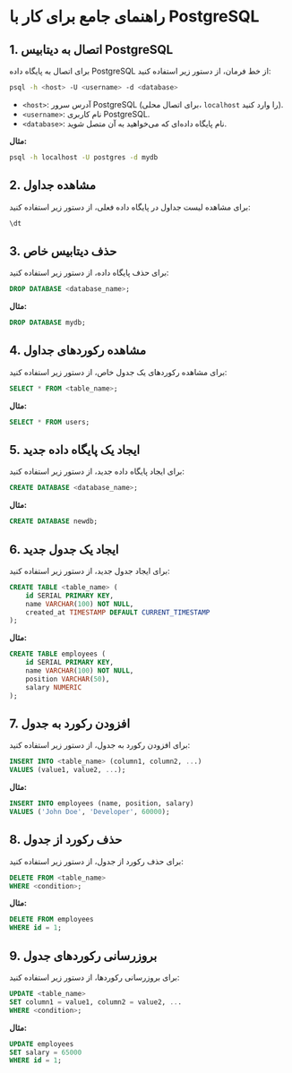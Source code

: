 # راهنمای جامع برای کار با PostgreSQL

## 1. اتصال به دیتابیس PostgreSQL

برای اتصال به پایگاه داده PostgreSQL از خط فرمان، از دستور زیر استفاده کنید:

```bash
psql -h <host> -U <username> -d <database>
```

- `<host>`: آدرس سرور PostgreSQL (برای اتصال محلی، `localhost` را وارد کنید).
- `<username>`: نام کاربری PostgreSQL.
- `<database>`: نام پایگاه داده‌ای که می‌خواهید به آن متصل شوید.

**مثال:**

```bash
psql -h localhost -U postgres -d mydb
```

## 2. مشاهده جداول

برای مشاهده لیست جداول در پایگاه داده فعلی، از دستور زیر استفاده کنید:

```sql
\dt
```

## 3. حذف دیتابیس خاص

برای حذف پایگاه داده، از دستور زیر استفاده کنید:

```sql
DROP DATABASE <database_name>;
```

**مثال:**

```sql
DROP DATABASE mydb;
```

## 4. مشاهده رکوردهای جداول

برای مشاهده رکوردهای یک جدول خاص، از دستور زیر استفاده کنید:

```sql
SELECT * FROM <table_name>;
```

**مثال:**

```sql
SELECT * FROM users;
```

## 5. ایجاد یک پایگاه داده جدید

برای ایجاد پایگاه داده جدید، از دستور زیر استفاده کنید:

```sql
CREATE DATABASE <database_name>;
```

**مثال:**

```sql
CREATE DATABASE newdb;
```

## 6. ایجاد یک جدول جدید

برای ایجاد جدول جدید، از دستور زیر استفاده کنید:

```sql
CREATE TABLE <table_name> (
    id SERIAL PRIMARY KEY,
    name VARCHAR(100) NOT NULL,
    created_at TIMESTAMP DEFAULT CURRENT_TIMESTAMP
);
```

**مثال:**

```sql
CREATE TABLE employees (
    id SERIAL PRIMARY KEY,
    name VARCHAR(100) NOT NULL,
    position VARCHAR(50),
    salary NUMERIC
);
```

## 7. افزودن رکورد به جدول

برای افزودن رکورد به جدول، از دستور زیر استفاده کنید:

```sql
INSERT INTO <table_name> (column1, column2, ...)
VALUES (value1, value2, ...);
```

**مثال:**

```sql
INSERT INTO employees (name, position, salary)
VALUES ('John Doe', 'Developer', 60000);
```

## 8. حذف رکورد از جدول

برای حذف رکورد از جدول، از دستور زیر استفاده کنید:

```sql
DELETE FROM <table_name>
WHERE <condition>;
```

**مثال:**

```sql
DELETE FROM employees
WHERE id = 1;
```

## 9. بروزرسانی رکوردهای جدول

برای بروزرسانی رکوردها، از دستور زیر استفاده کنید:

```sql
UPDATE <table_name>
SET column1 = value1, column2 = value2, ...
WHERE <condition>;
```

**مثال:**

```sql
UPDATE employees
SET salary = 65000
WHERE id = 1;
```
